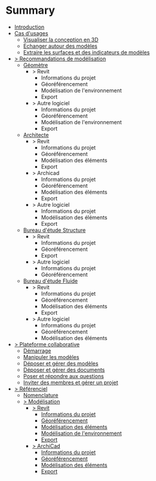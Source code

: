 # Summary

* [Introduction](README.md)
* [Cas d'usages](/01_CasUsages/README.md#casusages)
  * [Visualiser la conception en 3D](/01_CasUsages/README.md#visualisation3D)
  * [Echanger autour des modèles](/01_CasUsages/README.md#echanger)
  * [Extraire les surfaces et des indicateurs de modèles](/01_CasUsages/README.md#kpi)
* [&gt; Recommandations de modélisation](/02_Modelisation/README.md)
  * [Géomètre](/02_Modelisation/01_geometre/README.md)
    * &gt; Revit
      * Informations du projet
      * Géoréférencement
      * Modélisation de l'environnement
      * Export
    * &gt; Autre logiciel
      * Informations du projet
      * Géoréférencement
      * Modélisation de l'environnement
      * Export
  * [Architecte](/02_Modelisation/02_architecte/README.md)
    * &gt; Revit
      * Informations du projet
      * Géoréférencement
      * Modélisation des éléments
      * Export
    * &gt; Archicad
      * Informations du projet
      * Géoréférencement
      * Modélisation des éléments
      * Export
    * &gt; Autre logiciel  
      * Informations du projet
      * Modélisation des éléments
      * Export
  * [Bureau d'étude Structure](/02_Modelisation/03_betStructure/README.md)
    * &gt; Revit
      * Informations du projet
      * Géoréférencement
      * Export
    * &gt; Autre logiciel
      * Informations du projet
      * Géoréférencement
  * [Bureau d'étude Fluide](/02_Modelisation/04_betFluide/README.md)
    * &gt; Revit 
      * Informations du projet
      * Géoréférencement
      * Modélisation des éléments
      * Export
    * &gt; Autre logiciel
      * Informations du projet
      * Géoréférencement
      * Modélisation des éléments
* [&gt; Plateforme collaborative](/03_bimsync/README.md)
  * [Démarrage](/03_bimsync/demarrage.md)
  * [Manipuler les modèles](/03_bimsync/manipuler-les-modeles.md)
  * [Déposer et gérer des modèles](/03_bimsync/deposer-et-gerer-des-modeles.md)
  * [Déposer et gérer des documents](/03_bimsync/deposer-et-gerer-des-documents.md)
  * [Poser et répondre aux questions](/03_bimsync/poser-et-repondre-aux-questions.md)
  * [Inviter des membres et gérer un projet](/03_bimsync/inviter-des-membres-et-gerer-un-projet.md)
* [&gt; Référenciel](00_Referentiel/nomenclature.md)
  * [Nomenclature](00_Referentiel/nomenclature.md)
  * [&gt; Modélisation](02_Modelisation/00_communs/generalites.md)
    * [&gt; Revit](02_Modelisation/00_communs/generalites.md)
      * [Informations du projet](02_Modelisation/00_communs/info-projet-rvt.md)
      * [Géoréférencement](02_Modelisation/00_communs/georeferencement-rvt.md)
      * [Modélisation des éléments](02_Modelisation/02_architecte/modelisation-rvt.md)
      * [Modélisation de l'environnement](02_Modelisation/01_geometre/modelisation-rvt.md)
      * [Export](02_Modelisation/00_communs/export-rvt.md)
    * [&gt; ArchiCad](02_Modelisation/00_communs/generalites.md)
      * [Informations du projet](02_Modelisation/00_communs/info-projet-archicad.md)
      * [Géoréférencement](02_Modelisation/00_communs/georeferencement-archicad.md)
      * [Modélisation des éléments](02_Modelisation/02_architecte/modelisation-archicad.md)
      * [Export](02_Modelisation/00_communs/export-archicad.md)



